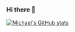 ### Hi there 👋

[![Michael's GitHub stats](https://github-readme-stats.vercel.app/api?username=michaeltraps&hide=stars&count_private=true&show_icons=true&theme=radical)](https://github.com/anuraghazra/github-readme-stats)

<!--
**michaeltraps/michaeltraps** is a ✨ _special_ ✨ repository because its `README.md` (this file) appears on your GitHub profile.

Here are some ideas to get you started:

- 🔭 I’m currently working on ...
- 🌱 I’m currently learning ...
- 👯 I’m looking to collaborate on ...
- 🤔 I’m looking for help with ...
- 💬 Ask me about ...
- 📫 How to reach me: ...
- 😄 Pronouns: ...
- ⚡ Fun fact: ...
-->
